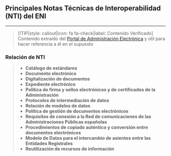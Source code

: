 ## Principales Notas Técnicas de Interoperabilidad (NTI) del ENI <!-- {docsify-ignore} -->
---
> [!TIP|style: callout|icon: fa fa-check|label: Contenido Verificado]
> Contenido extraído del [Portal de Administración Electrónica](https://administracionelectronica.gob.es/) y útil para hacer referencia a él en el supuesto

### Relación de NTI

>* **Catálogo de estándares**
>* **Documento electrónico**
>* **Digitalización de documentos**
>* **Expediente electrónico**
>* **Política de firma y sellos electrónicos y de certificados de la Administración**
>* **Protocolos de intermediación de datos**
>* **Relación de modelos de datos**
>* **Política de gestión de documentos electrónicos**
>* **Requisitos de conexión a la Red de comunicaciones de las Administraciones Públicas españolas**
>* **Procedimientos de copiado auténtico y conversión entre documentos electrónicos**
>* **Modelo de Datos para el intercambio de asientos entre las Entidades Registrales** 
>* **Reutilización de recursos de información**